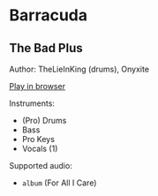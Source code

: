 # Barracuda

## The Bad Plus

Author: TheLieInKing (drums), Onyxite

[Play in browser](http://pages.cs.wisc.edu/~tolly/customs/jazz-pack-2/barracuda)

Instruments:

  * (Pro) Drums
  * Bass
  * Pro Keys
  * Vocals (1)

Supported audio:

  * `album` (For All I Care)

